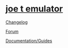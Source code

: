 # [joe t emulator](https://joetemulator.rf.gd)

[Changelog](https://github.com/joethun/joetemulator/wiki/Changelog)

[Forum](https://github.com/joethun/joetemulator/discussions)

[Documentation/Guides](https://github.com/joethun/joetemulator/wiki/Documentation-%7C-Guides)
